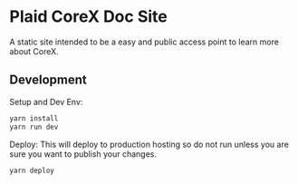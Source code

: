 # Plaid CoreX Doc Site
A static site intended to be a easy and public access point to learn more about CoreX.

## Development 
Setup and Dev Env:
```bash
yarn install 
yarn run dev
``` 

Deploy:
This will deploy to production hosting so do not run unless you are sure you want to publish your changes.
```bash
yarn deploy
```
